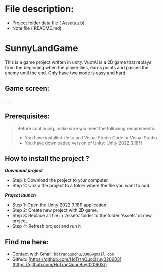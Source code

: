 # File description: 
- Project folder data file ( Assets.zip).
- Note file ( README.md).
# SunnyLandGame
This is a game project written in unity. VuotAi is a 2D game that replays from the beginning when the player dies, earns points and passes the enemy until the end. Only have two mode is easy and hard.
## Game screen:
....
## Prerequisites:
> Before continuing, make sure you meet the following requirements:
> * You have installed Unity and Visual Studio Code or Visual Studio.
> * You have downloaded version of Unity: Unity 2022.3.18f1
## How to install the project ?
***Download project***
- Step 1: Download the project to your computer.
- Step 2: Unzip the project to a folder where the file you want to add.
  
***Project launch***
- Step 1: Open the Unity 2022.3.18f1 application.
- Step 2: Create new project with 2D game.
- Step 3: Replace all file in 'Assets' folder to the folder 'Assets' in new project.
- Step 4: Refresh project and run it.
## Find me here:
- Contact with Gmail: `hotranquochuy0306@gmail.com`
- Github: [https://github.com/HoTranQuocHuy020603](https://github.com/HoTranQuocHuy020603/)
